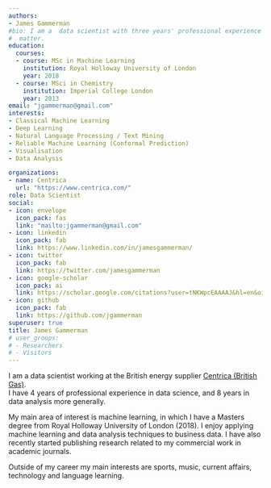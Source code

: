 ```yaml
---
authors:
- James Gammerman
#bio: I am a  data scientist with three years' professional experience and an MSc in Machine Learning
#  matter.
education:
  courses:
  - course: MSc in Machine Learning
    institution: Royal Holloway University of London
    year: 2018
  - course: MSci in Chemistry
    institution: Imperial College London
    year: 2013
email: "jgammerman@gmail.com"
interests:
- Classical Machine Learning
- Deep Learning
- Natural Language Processing / Text Mining
- Reliable Machine Learning (Conformal Prediction)
- Visualisation
- Data Analysis

organizations:
- name: Centrica
  url: "https://www.centrica.com/"
role: Data Scientist
social:
- icon: envelope
  icon_pack: fas
  link: "mailto:jgammerman@gmail.com"
- icon: linkedin
  icon_pack: fab
  link: https://www.linkedin.com/in/jamesgammerman/
- icon: twitter
  icon_pack: fab
  link: https://twitter.com/jamesgammerman
- icon: google-scholar
  icon_pack: ai
  link: https://scholar.google.com/citations?user=tNKWpcEAAAAJ&hl=en&oi=ao
- icon: github
  icon_pack: fab
  link: https://github.com/jgammerman
superuser: true
title: James Gammerman
# user_groups:
# - Researchers
# - Visitors
---
```


I am a data scientist working at the British energy supplier [Centrica (British Gas)](https://www.centrica.com/).   
I have 4 years of professional experience in data science, and 8 years in data analysis more generally.

My main area of interest is machine learning, in which I have a Masters degree from Royal Holloway University of London (2018). I enjoy applying machine learning and data analysis techniques to business data. I have also recently started publishing research related to my commercial work in academic journals.

Outside of my career my main interests are sports, music, current affairs, technology and language learning.
